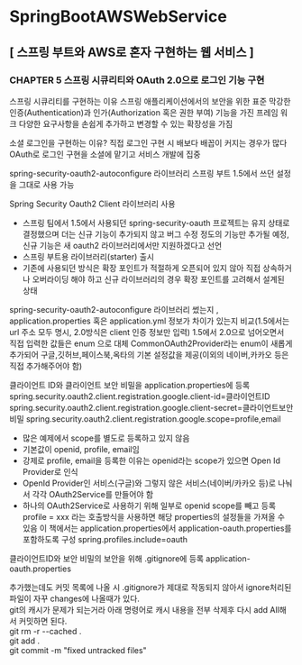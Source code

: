 # SpringBootAWSWebService
## [ 스프링 부트와 AWS로 혼자 구현하는 웹 서비스 ]


### CHAPTER 5 스프링 시큐리티와 OAuth 2.0으로 로그인 기능 구현
스프링 시큐리티를 구현하는 이유
스프링 애플리케이션에서의 보안을 위한 표준
막강한 인증(Authentication)과 인가(Authorization 혹은 권한 부여) 기능을 가진 프레임 워크
다양한 요구사항을 손쉽게 추가하고 변경할 수 있는 확장성을 가짐

소셜 로그인을 구현하는 이유?
직접 로그인 구현 시 배보다 배꼽이 커지는 경우가 많다
OAuth로 로그인 구현을 소셜에 맡기고 서비스 개발에 집중

spring-security-oauth2-autoconfigure 라이브러리
스프링 부트 1.5에서 쓰던 설정을 그대로 사용 가능

Spring Security Oauth2 Client 라이브러리 사용
- 스프링 팀에서 1.5에서 사용되던 spring-security-oauth 프로젝트는 유지 상태로 결정했으며 더는 신규 기능이 추가되지 않고 버그 수정 정도의 기능만 추가될 예정, 신규 기능은 새 oauth2 라이브러리에서만 지원하겠다고 선언
- 스프링 부트용 라이브러리(starter) 출시
- 기존에 사용되던 방식은 확장 포인트가 적절하게 오픈되어 있지 않아 직접 상속하거나 오버라이딩 해야 하고 신규 라이브러리의 경우 확장 포인트를 고려해서 설계된 상태

spring-security-oauth2-autoconfigure 라이브러리 썼는지 , application.properties 혹은 application.yml 정보가 차이가 있는지 비교(1.5에서는 url 주소 모두 명시, 2.0방식은 client 인증 정보만 입력)
1.5에서 2.0으로 넘어오면서 직접 입력한 값들은 enum 으로 대체
CommonOAuth2Provider라는 enum이 새롭게 추가되어 구글,깃허브,페이스북,옥타의 기본 설정값을 제공(이외의 네이버,카카오 등은 직접 추가해주어야 함)



클라이언트 ID와 클라이언트 보안 비밀을 application.properties에 등록
spring.security.oauth2.client.registration.google.client-id=클라이언트ID
spring.security.oauth2.client.registration.google.client-secret=클라이언트보안비밀
spring.security.oauth2.client.registration.google.scope=profile,email
- 많은 예제에서 scope를 별도로 등록하고 있지 않음
- 기본값이 openid, profile, email임
- 강제로 profile, email을 등록한 이유는 openid라는 scope가 있으면 Open Id Provider로 인식
- OpenId Provider인 서비스(구글)와 그렇지 않은 서비스(네이버/카카오 등)로 나눠서 각각 OAuth2Service를 만들어야 함
- 하나의 OAuth2Service로 사용하기 위해 일부로 openid scope를 빼고 등록
profile = xxx 라는 호출방식을 사용하면 해당 properties의 설정들을 가져올 수 있음
이 책에서는 application.properties에서 application-oauth.properties를 포함하도록 구성
spring.profiles.include=oauth


클라이언트ID와 보안 비밀의 보안을 위해 .gitignore에 등록
application-oauth.properties

추가했는데도 커밋 목록에 나올 시
.gitignore가 제대로 작동되지 않아서 ignore처리된 파일이 자꾸 changes에 나올때가 있다.<br>
git의 캐시가 문제가 되는거라 아래 명령어로 캐시 내용을 전부 삭제후 다시 add All해서 커밋하면 된다.<br>
git rm -r --cached .<br>
git add .<br>
git commit -m "fixed untracked files"<br>

